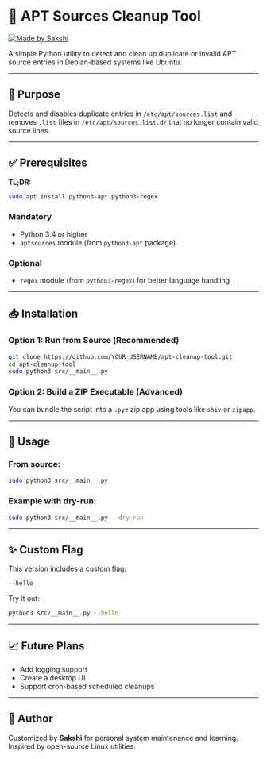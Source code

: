 # 🧹 APT Sources Cleanup Tool

[![Made by Sakshi](https://img.shields.io/badge/Created%20by-Sakshi-blue)](https://github.com/SakshiDargu)


A simple Python utility to detect and clean up duplicate or invalid APT source entries in Debian-based systems like Ubuntu.

---

## 📌 Purpose

Detects and disables duplicate entries in `/etc/apt/sources.list` and
removes `.list` files in `/etc/apt/sources.list.d/` that no longer contain valid source lines.

---

## ✅ Prerequisites

**TL;DR:**
```bash
sudo apt install python3-apt python3-regex
```

### Mandatory
- Python 3.4 or higher
- `aptsources` module (from `python3-apt` package)

### Optional
- `regex` module (from `python3-regex`) for better language handling

---

## 📥 Installation

### Option 1: Run from Source (Recommended)

```bash
git clone https://github.com/YOUR_USERNAME/apt-cleanup-tool.git
cd apt-cleanup-tool
sudo python3 src/__main__.py
```

### Option 2: Build a ZIP Executable (Advanced)

You can bundle the script into a `.pyz` zip app using tools like `shiv` or `zipapp`.

---

## 🚀 Usage

### From source:

```bash
sudo python3 src/__main__.py
```

### Example with dry-run:

```bash
sudo python3 src/__main__.py --dry-run
```

---

## ✨ Custom Flag

This version includes a custom flag:
```bash
--hello
```

Try it out:
```bash
python3 src/__main__.py --hello
```

---

## 📈 Future Plans

- Add logging support
- Create a desktop UI
- Support cron-based scheduled cleanups

---

## 👤 Author

Customized by **Sakshi** for personal system maintenance and learning.
Inspired by open-source Linux utilities.
